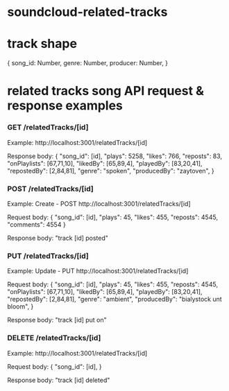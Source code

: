 # soundcloud-related-tracks

# track shape
{
  song_id: Number,
  genre: Number,
  producer: Number,
}

# related tracks song API request & response examples

### GET /relatedTracks/[id]

Example: http://localhost:3001/relatedTracks/[id]

Response body:
      {
        "song_id": [id],
        "plays": 5258,
        "likes": 766,
        "reposts": 83,
        "onPlaylists": [67,71,10],
        "likedBy": [65,89,4],
        "playedBy": [83,20,41],
        "repostedBy": [2,84,81],
        "genre": "spoken",
        "producedBy": "zaytoven",
      }

### POST /relatedTracks/[id]

Example: Create - POST http://localhost:3001/relatedTracks/[id]

Request body:
      {
        "song_id": [id],
        "plays": 45,
        "likes": 455,
        "reposts": 4545,
        "comments": 4554
      }

Response body:
      "track [id] posted"


### PUT /relatedTracks/[id]

Example: Update - PUT http://localhost:3001/relatedTracks/[id]

Request body:
      {
        "song_id": [id],
        "plays": 45,
        "likes": 455,
        "reposts": 4545,
        "onPlaylists": [67,71,10],
        "likedBy": [65,89,4],
        "playedBy": [83,20,41],
        "repostedBy": [2,84,81],
        "genre": "ambient",
        "producedBy": "bialystock unt bloom",
      }

Response body:
      "track [id] put on"

### DELETE /relatedTracks/[id]

Example: http://localhost:3001/relatedTracks/[id]

Request body:
      {
        "song_id": [id],
      }

Response body:
      "track [id] deleted"
